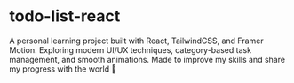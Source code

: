 # todo-list-react
A personal learning project built with React, TailwindCSS, and Framer Motion. Exploring modern UI/UX techniques, category-based task management, and smooth animations. Made to improve my skills and share my progress with the world 🚀
